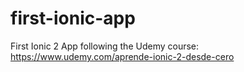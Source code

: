 # first-ionic-app
First Ionic 2 App following the Udemy course: https://www.udemy.com/aprende-ionic-2-desde-cero
